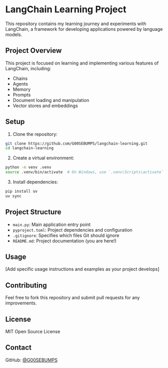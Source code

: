 # LangChain Learning Project

This repository contains my learning journey and experiments with LangChain, a framework for developing applications powered by language models.

## Project Overview

This project is focused on learning and implementing various features of LangChain, including:
- Chains
- Agents
- Memory
- Prompts
- Document loading and manipulation
- Vector stores and embeddings

## Setup

1. Clone the repository:
```bash
git clone https://github.com/G00SEBUMPS/langchain-learning.git
cd langchain-learning
```

2. Create a virtual environment:
```bash
python -m venv .venv
source .venv/bin/activate  # On Windows, use `.venv\Scripts\activate`
```

3. Install dependencies:
```bash
pip install uv
uv sync 
```

## Project Structure

- `main.py`: Main application entry point
- `pyproject.toml`: Project dependencies and configuration
- `.gitignore`: Specifies which files Git should ignore
- `README.md`: Project documentation (you are here!)

## Usage

[Add specific usage instructions and examples as your project develops]

## Contributing

Feel free to fork this repository and submit pull requests for any improvements.

## License

MIT Open Source License

## Contact

GitHub: [@G00SEBUMPS](https://github.com/G00SEBUMPS)